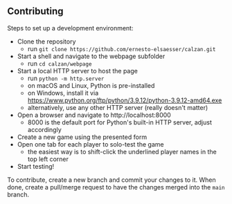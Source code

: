 ## Contributing

Steps to set up a development environment:

- Clone the repository
    - run `git clone https://github.com/ernesto-elsaesser/calzan.git`
- Start a shell and navigate to the webpage subfolder
    - run `cd calzan/webpage`
- Start a local HTTP server to host the page
    - run `python -m http.server`
    - on macOS and Linux, Python is pre-installed
    - on Windows, install it via https://www.python.org/ftp/python/3.9.12/python-3.9.12-amd64.exe
    - alternatively, use any other HTTP server (really doesn't matter)
- Open a browser and navigate to http://localhost:8000
    - 8000 is the default port for Python's built-in HTTP server, adjust accordingly
- Create a new game using the presented form
- Open one tab for each player to solo-test the game
    - the easiest way is to shift-click the underlined player names in the top left corner
- Start testing!

To contribute, create a new branch and commit your changes to it.
When done, create a pull/merge request to have the changes merged into the `main` branch.
